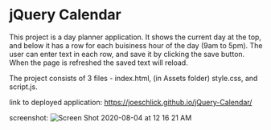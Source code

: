 # jQuery Calendar

This project is a day planner application. It shows the current day at the top, and below it has a row for each buisiness hour of the day (9am to 5pm). The user can enter text in each row, and save it by clicking the save button. When the page is refreshed the saved text will reload.

The project consists of 3 files - index.html, (in Assets folder) style.css, and script.js.

link to deployed application:
https://joeschlick.github.io/jQuery-Calendar/

screenshot:
![Screen Shot 2020-08-04 at 12 16 21 AM](https://user-images.githubusercontent.com/66143571/89266754-2b608c80-d5eb-11ea-88e3-0ccf9ec9a5c7.png)


